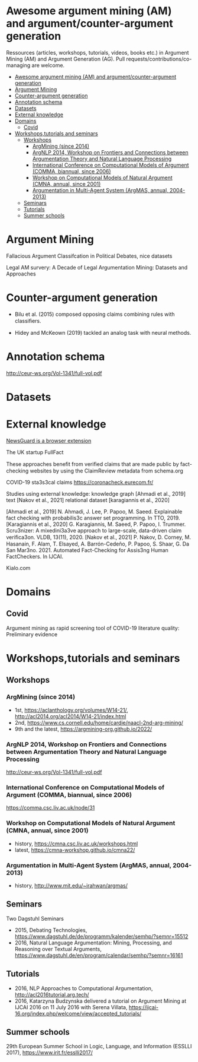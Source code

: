 # Awesome argument mining (AM) and argument/counter-argument generation

Ressources (articles, workshops, tutorials, videos, books etc.) in Argument Mining (AM) and Argument Generation (AG). Pull requests/contributions/co-managing are welcome.

- [Awesome argument mining (AM) and argument/counter-argument generation](#awesome-argument-mining-am-and-argumentcounter-argument-generation)
- [Argument Mining](#argument-mining)
- [Counter-argument generation](#counter-argument-generation)
- [Annotation schema](#annotation-schema)
- [Datasets](#datasets)
- [External knowledge](#external-knowledge)
- [Domains](#domains)
  - [Covid](#covid)
- [Workshops,tutorials and seminars](#workshopstutorials-and-seminars)
  - [Workshops](#workshops)
    - [ArgMining (since 2014)](#argmining-since-2014)
    - [ArgNLP 2014, Workshop on Frontiers and Connections between Argumentation Theory and Natural Language Processing](#argnlp-2014-workshop-on-frontiers-and-connections-between-argumentation-theory-and-natural-language-processing)
    - [International Conference on Computational Models of Argument (COMMA, biannual, since 2006)](#international-conference-on-computational-models-of-argument-comma-biannual-since-2006)
    - [Workshop on Computational Models of Natural Argument (CMNA, annual, since 2001)](#workshop-on-computational-models-of-natural-argument-cmna-annual-since-2001)
    - [Argumentation in Multi-Agent System (ArgMAS, annual, 2004-2013)](#argumentation-in-multi-agent-system-argmas-annual-2004-2013)
  - [Seminars](#seminars)
  - [Tutorials](#tutorials)
  - [Summer schools](#summer-schools)


# Argument Mining

Fallacious Argument Classifcation in Political Debates, nice datasets

Legal AM survery: A Decade of Legal Argumentation Mining: Datasets and Approaches

# Counter-argument generation

- Bilu et al. (2015) composed opposing claims combining rules with classiﬁers.

- Hidey and McKeown (2019) tackled an analog task with neural methods.

# Annotation schema

http://ceur-ws.org/Vol-1341/full-vol.pdf

# Datasets

# External knowledge

[NewsGuard is a browser extension](https://chrome.google.com/webstore/detail/newsguard/hcgajcpgaalgpeholhdooeddllhedegi)

The UK startup FullFact

These approaches beneﬁt from veriﬁed claims that are made public by fact-checking websites by using the ClaimReview metadata from schema.org

COVID-19 sta3s3cal claims https://coronacheck.eurecom.fr/

Studies using external knowledge: knowledge graph [Ahmadi et al., 2019] text [Nakov et al., 2021] relational dataset [karagiannis et al., 2020]

[Ahmadi et al., 2019] N. Ahmadi, J. Lee, P. Papoo, M. Saeed. Explainable fact checking with probabilis3c answer set programming. In TTO, 2019.
[Karagiannis et al., 2020] G. Karagiannis, M. Saeed, P. Papoo, I. Trummer. Scru3nizer: A mixedini3a3ve approach to large-scale, data-driven claim veriﬁca3on. VLDB, 13(11), 2020.
[Nakov et al., 2021] P. Nakov, D. Corney, M. Hasanain, F. Alam, T. Elsayed, A. Barrón-Cedeño, P. Papoo, S. Shaar, G. Da San Mar3no. 2021. Automated Fact-Checking for Assis3ng Human FactCheckers. In IJCAI.

Kialo.com

# Domains

## Covid

Argument mining as rapid screening tool of COVID-19 literature quality: Preliminary evidence

# Workshops,tutorials and seminars

## Workshops

### ArgMining (since 2014)

- 1st, https://aclanthology.org/volumes/W14-21/, http://acl2014.org/acl2014/W14-21/index.html
- 2nd, https://www.cs.cornell.edu/home/cardie/naacl-2nd-arg-mining/
- 9th and the latest, https://argmining-org.github.io/2022/

### ArgNLP 2014, Workshop on Frontiers and Connections between Argumentation Theory and Natural Language Processing

http://ceur-ws.org/Vol-1341/full-vol.pdf

### International Conference on Computational Models of Argument (COMMA, biannual, since 2006)

https://comma.csc.liv.ac.uk/node/31

### Workshop on Computational Models of Natural Argument (CMNA, annual, since 2001)

- history, https://cmna.csc.liv.ac.uk/workshops.html
- latest, https://cmna-workshop.github.io/cmna22/

### Argumentation in Multi-Agent System (ArgMAS, annual, 2004-2013)

- history, http://www.mit.edu/~irahwan/argmas/

## Seminars

Two Dagstuhl Seminars

- 2015, Debating Technologies, https://www.dagstuhl.de/de/programm/kalender/semhp/?semnr=15512
- 2016, Natural Language Argumentation: Mining, Processing, and Reasoning over Textual Arguments, https://www.dagstuhl.de/en/program/calendar/semhp/?semnr=16161

## Tutorials

- 2016, NLP Approaches to Computational Argumentation, http://acl2016tutorial.arg.tech/
- 2016, Katarzyna Budzynska delivered a tutorial on Argument Mining at IJCAI 2016 on 11 July 2016 with Serena Villata, https://ijcai-16.org/index.php/welcome/view/accepted_tutorials/

## Summer schools

29th European Summer School in Logic, Language, and Information (ESSLLI 2017), https://www.irit.fr/esslli2017/
